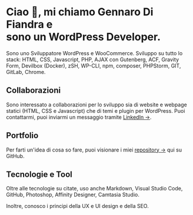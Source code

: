 # Ciao 👋, mi chiamo Gennaro Di Fiandra e <br>sono un WordPress Developer.

Sono uno Sviluppatore WordPress e WooCommerce. Sviluppo su tutto lo stack: HTML, CSS, Javascript, PHP, AJAX con Gutenberg, ACF, Gravity Form, Devilbox (Docker), zSH, WP-CLI, npm, composer, PHPStorm, GIT, GitLab, Chrome.

## Collaborazioni

Sono interessato a collaborazioni per lo sviluppo sia di website e webpage statici (HTML, CSS e Javascript) che di temi e plugin per WordPress. Puoi contattarmi, puoi inviarmi un messaggio tramite [LinkedIn →](https://it.linkedin.com/in/gennarodifiandra).

## Portfolio

Per farti un'idea di cosa so fare, puoi visionare i miei [repository →](https://github.com/GennaroDiFiandra?tab=repositories) qui su GitHub.

## Tecnologie e Tool

Oltre alle tecnologie su citate, uso anche Markdown, Visual Studio Code, GitHub, Photoshop, Affinity Designer, Camtasia Studio.

Inoltre, conosco i principi della UX e UI design e della SEO.
